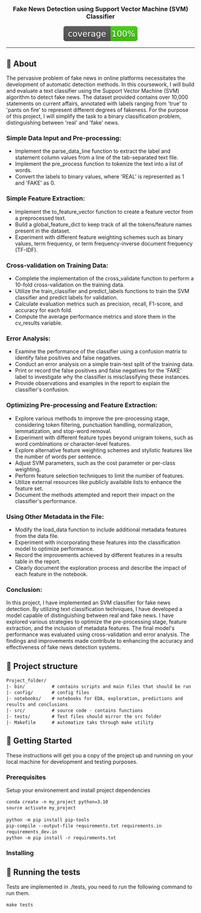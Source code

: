 



<h3 align="center">Fake News Detection using Support Vector Machine (SVM) Classifier</h3>

<div align="center">

  [![code coverage](coverage.svg "Code coverage")]()
</div>

---
## 🧐 About <a name = "about"></a>

The pervasive problem of fake news in online platforms necessitates the development of automatic detection methods. In this coursework, I will build and evaluate a text classifier using the Support Vector Machine (SVM) algorithm to detect fake news. The dataset provided contains over 10,000 statements on current affairs, annotated with labels ranging from 'true' to 'pants on fire' to represent different degrees of fakeness. For the purpose of this project, I will simplify the task to a binary classification problem, distinguishing between 'real' and 'fake' news.

### Simple Data Input and Pre-processing:
* Implement the parse_data_line function to extract the label and statement column values from a line of the tab-separated text file.
* Implement the pre_process function to tokenize the text into a list of words.
* Convert the labels to binary values, where 'REAL' is represented as 1 and 'FAKE' as 0.

### Simple Feature Extraction:
* Implement the to_feature_vector function to create a feature vector from a preprocessed text.
* Build a global_feature_dict to keep track of all the tokens/feature names present in the dataset.
* Experiment with different feature weighting schemes such as binary values, term frequency, or term frequency-inverse document frequency (TF-IDF).
### Cross-validation on Training Data:
* Complete the implementation of the cross_validate function to perform a 10-fold cross-validation on the training data.
* Utilize the train_classifier and predict_labels functions to train the SVM classifier and predict labels for validation.
* Calculate evaluation metrics such as precision, recall, F1-score, and accuracy for each fold.
* Compute the average performance metrics and store them in the cv_results variable.

### Error Analysis:
* Examine the performance of the classifier using a confusion matrix to identify false positives and false negatives.
* Conduct an error analysis on a simple train-test split of the training data.
* Print or record the false positives and false negatives for the 'FAKE' label to investigate why the classifier is misclassifying these instances.
* Provide observations and examples in the report to explain the classifier's confusion.
### Optimizing Pre-processing and Feature Extraction:
* Explore various methods to improve the pre-processing stage, considering token filtering, punctuation handling, normalization, lemmatization, and stop-word removal.
* Experiment with different feature types beyond unigram tokens, such as word combinations or character-level features.
* Explore alternative feature weighting schemes and stylistic features like the number of words per sentence.
* Adjust SVM parameters, such as the cost parameter or per-class weighting.
* Perform feature selection techniques to limit the number of features.
* Utilize external resources like publicly available lists to enhance the feature set.
* Document the methods attempted and report their impact on the classifier's performance.
### Using Other Metadata in the File:
* Modify the load_data function to include additional metadata features from the data file.
* Experiment with incorporating these features into the classification model to optimize performance.
* Record the improvements achieved by different features in a results table in the report.
* Clearly document the exploration process and describe the impact of each feature in the notebook.
### Conclusion:
In this project, I have implemented an SVM classifier for fake news detection. By utilizing text classification techniques, I have developed a model capable of distinguishing between real and fake news. I have explored various strategies to optimize the pre-processing stage, feature extraction, and the inclusion of metadata features. The final model's performance was evaluated using cross-validation and error analysis. The findings and improvements made contribute to enhancing the accuracy and effectiveness of fake news detection systems.

## 🔖 Project structure

```
Project_folder/
|- bin/          # contains scripts and main files that should be run
|- config/       # config files
|- notebooks/    # notebooks for EDA, exploration, predictions and results and conclusions
|- src/          # source code - contains functions
|- tests/        # Test files should mirror the src folder
|- Makefile      # automatize taks through make utility
```

## 🏁 Getting Started <a name = "getting_started"></a>
These instructions will get you a copy of the project up and running on your local machine for development and testing purposes.

### Prerequisites
Setup your environement and install project dependencies
```
conda create -n my_project python=3.10
source activate my_project

python -m pip install pip-tools
pip-compile --output-file requirements.txt requirements.in requirements_dev.in
python -m pip install -r requirements.txt
```

### Installing

## 🔧 Running the tests
Tests are implemented in ./tests, you need to run the following command to run them.
```
make tests
```


